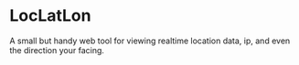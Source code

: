 # LocLatLon
A small but handy web tool for viewing realtime location data, ip, and even the direction your facing.
